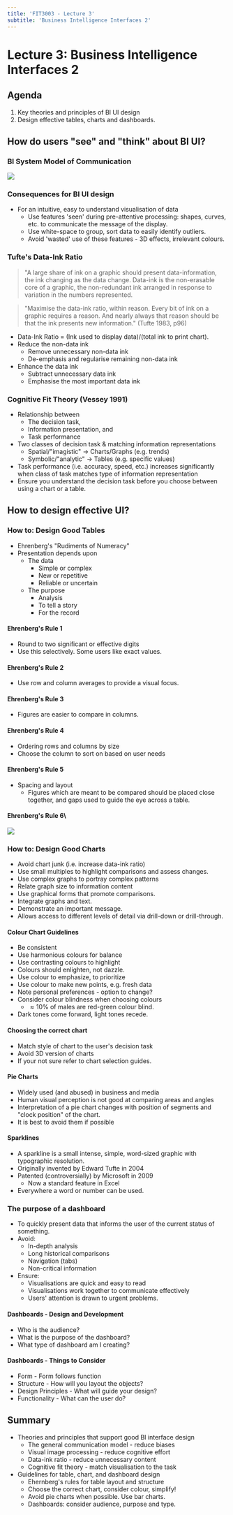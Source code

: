 ```yaml
---
title: 'FIT3003 - Lecture 3'
subtitle: 'Business Intelligence Interfaces 2'
---
```


# Lecture 3: Business Intelligence Interfaces 2

## Agenda

1. Key theories and principles of BI UI design
2. Design effective tables, charts and dashboards.

## How do users "see" and "think" about BI UI?

### BI System Model of Communication

![](https://i.loli.net/2019/10/29/qzKB1A4duIWnlto.png)

### Consequences for BI UI design

- For an intuitive, easy to understand visualisation of data
  - Use features 'seen' during pre-attentive processing: shapes, curves, etc. to
    communicate the message of the display.
  - Use white-space to group, sort data to easily identify outliers.
  - Avoid 'wasted' use of these features - 3D effects, irrelevant colours.

### Tufte's Data-Ink Ratio

> "A large share of ink on a graphic should present data-information, the ink
> changing as the data change. Data-ink is the non-erasable core of a graphic,
> the non-redundant ink arranged in response to variation in the numbers
> represented.

> "Maximise the data-ink ratio, within reason. Every bit of ink on a graphic
> requires a reason. And nearly always that reason should be that the ink
> presents new information." (Tufte 1983, p96)

- Data-Ink Ratio = (Ink used to display data)/(total ink to print chart).
- Reduce the non-data ink
  - Remove unnecessary non-data ink
  - De-emphasis and regularise remaining non-data ink
- Enhance the data ink
  - Subtract unnecessary data ink
  - Emphasise the most important data ink

### Cognitive Fit Theory (Vessey 1991)

- Relationship between
  - The decision task,
  - Information presentation, and
  - Task performance
- Two classes of decision task & matching information representations
  - Spatial/"imagistic" -> Charts/Graphs (e.g. trends)
  - Symbolic/"analytic" -> Tables (e.g. specific values)
- Task performance (i.e. accuracy, speed, etc.) increases significantly when
  class of task matches type of information representation
- Ensure you understand the decision task before you choose between using a
  chart or a table.

## How to design effective UI?

### How to: Design Good Tables

- Ehrenberg's "Rudiments of Numeracy"
- Presentation depends upon
  - The data
    - Simple or complex
    - New or repetitive
    - Reliable or uncertain
  - The purpose
    - Analysis
    - To tell a story
    - For the record

#### Ehrenberg's Rule 1

- Round to two significant or effective digits
- Use this selectively. Some users like exact values.

#### Ehrenberg's Rule 2

- Use row and column averages to provide a visual focus.

#### Ehrenberg's Rule 3

- Figures are easier to compare in columns.

#### Ehrenberg's Rule 4

- Ordering rows and columns by size
- Choose the column to sort on based on user needs

#### Ehrenberg's Rule 5

- Spacing and layout
  - Figures which are meant to be compared should be placed close together, and
    gaps used to guide the eye across a table.

#### Ehrenberg's Rule 6\

![](https://i.loli.net/2019/10/29/ZdnfXQTeJ6DN7kI.png)

### How to: Design Good Charts

- Avoid chart junk (i.e. increase data-ink ratio)
- Use small multiples to highlight comparisons and assess changes.
- Use complex graphs to portray complex patterns
- Relate graph size to information content
- Use graphical forms that promote comparisons.
- Integrate graphs and text.
- Demonstrate an important message.
- Allows access to different levels of detail via drill-down or drill-through.

#### Colour Chart Guidelines

- Be consistent
- Use harmonious colours for balance
- Use contrasting colours to highlight
- Colours should enlighten, not dazzle.
- Use colour to emphasize, to prioritize
- Use colour to make new points, e.g. fresh data
- Note personal preferences - option to change?
- Consider colour blindness when choosing colours
  - $\approx 10\%$ of males are red-green colour blind.
- Dark tones come forward, light tones recede.

#### Choosing the correct chart

- Match style of chart to the user's decision task
- Avoid 3D version of charts
- If your not sure refer to chart selection guides.

#### Pie Charts

- Widely used (and abused) in business and media
- Human visual perception is not good at comparing areas and angles
- Interpretation of a pie chart changes with position of segments and "clock
  position" of the chart.
- It is best to avoid them if possible

#### Sparklines

- A sparkline is a small intense, simple, word-sized graphic with typographic
  resolution.
- Originally invented by Edward Tufte in 2004
- Patented (controversially) by Microsoft in 2009
  - Now a standard feature in Excel
- Everywhere a word or number can be used.

### The purpose of a dashboard

- To quickly present data that informs the user of the current status of
  something.
- Avoid:
  - In-depth analysis
  - Long historical comparisons
  - Navigation (tabs)
  - Non-critical information
- Ensure:
  - Visualisations are quick and easy to read
  - Visualisations work together to communicate effectively
  - Users' attention is drawn to urgent problems.

#### Dashboards - Design and Development

- Who is the audience?
- What is the purpose of the dashboard?
- What type of dashboard am I creating?

#### Dashboards - Things to Consider

- Form - Form follows function
- Structure - How will you layout the objects?
- Design Principles - What will guide your design?
- Functionality - What can the user do?

## Summary

- Theories and principles that support good BI interface design
  - The general communication model - reduce biases
  - Visual image processing - reduce cognitive effort
  - Data-ink ratio - reduce unnecessary content
  - Cognitive fit theory - match visualisation to the task
- Guidelines for table, chart, and dashboard design
  - Ehernberg's rules for table layout and structure
  - Choose the correct chart, consider colour, simplify!
  - Avoid pie charts when possible. Use bar charts.
  - Dashboards: consider audience, purpose and type.
